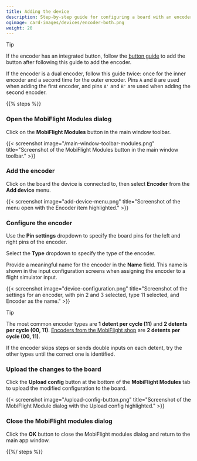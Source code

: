 ```yaml
---
title: Adding the device
description: Step-by-step guide for configuring a board with an encoder in MobiFlight.
ogimage: card-images/devices/encoder-both.png
weight: 20
---
```


> [!TIP]
> If the encoder has an integrated button, follow the [button guide](/devices/button-switch)
> to add the button after following this guide to add the encoder.
>
> If the encoder is a dual encoder, follow this guide twice: once for the inner
> encoder and a second time for the outer encoder. Pins `A` and `B` are used when adding the first encoder,
> and pins `A'` and `B'` are used when adding the second encoder.

{{% steps %}}

### Open the MobiFlight Modules dialog

Click on the **MobiFlight Modules** button in the main window toolbar.

{{< screenshot image="/main-window-toolbar-modules.png" title="Screenshot of the MobiFlight Modules button in the main window toolbar." >}}

### Add the encoder

Click on the board the device is connected to, then select **Encoder** from the **Add device** menu.

{{< screenshot image="add-device-menu.png" title="Screenshot of the menu open with the Encoder item highlighted." >}}

### Configure the encoder

Use the **Pin settings** dropdown to specify the board pins for the left and right pins of the encoder.

Select the **Type** dropdown to specify the type of the encoder.

Provide a meaningful name for the encoder in the **Name** field. This name is shown in the input configuration screens when assigning the encoder to a flight simulator input.

{{< screenshot image="device-configuration.png" title="Screenshot of the settings for an encoder, with pin 2 and 3 selected, type 11 selected, and Encoder as the name." >}}

> [!TIP]
> The most common encoder types are **1 detent per cycle (11)** and **2 detents per cycle (00, 11)**. [Encoders from the MobiFlight shop](https://shop.mobiflight.com/product/rotary-encoder-ec11) are **2 detents per cycle (00, 11)**.
>
> If the encoder skips steps or sends double inputs on each detent, try the other types until the correct one is identified.

### Upload the changes to the board

Click the **Upload config** button at the bottom of the **MobiFlight Modules** tab to upload the modified
configuration to the board.

{{< screenshot image="/upload-config-button.png" title="Screenshot of the MobiFlight Module dialog with the Upload config highlighted." >}}

### Close the MobiFlight modules dialog

Click the **OK** button to close the MobiFlight modules dialog and return to the main app window.

{{%/ steps %}}
